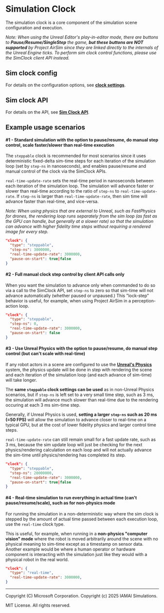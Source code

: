 # Simulation Clock

The simulation clock is a core component of the simulation scene configuration and execution.

*Note: When using the Unreal Editor's play-in-editor mode, there are buttons to **Pause/Resume/SingleStep** the game, **but these buttons are NOT supported** by Project AirSim since they are linked directly to the internals of the Unreal Engine ticks. To perform sim clock control functions, please use the SimClock client API instead.*

## Sim clock config

For details on the configuration options, see **[clock settings](../../config_scene.md#clock-settings)**.

## Sim clock API

For details on the API, see **[Sim Clock API](../../api.md#sim-clock-api)**.

## Example usage scenarios

#### #1 - Standard simulation with the option to pause/resume, do manual step control, scale faster/slower than real-time execution

The `steppable` clock is recommended for most scenarios since it uses deterministic fixed-delta sim-time steps for each iteration of the simulation loop (set by `step-ns` in nanoseconds), and enables pause/resume and manual control of the clock via the SimClock APIs.

`real-time-update-rate` sets the real-time period in nanoseconds between each iteration of the simulation loop. The simulation will advance faster or slower than real-time according to the ratio of `step-ns` to `real-time-update-rate`. If `step-ns` is larger than `real-time-update-rate`, then sim time will advance faster than real-time, and vice-versa.

*Note: When using physics that are external to Unreal, such as FastPhysics for drones, the rendering loop runs separately from the sim loop (as fast as the GPU can handle, but generally at a slower rate) so that the simulation can advance with higher fidelity time steps without requiring a rendered image for every step.*

```json
"clock": {
  "type": "steppable",
  "step-ns": 3000000,
  "real-time-update-rate": 3000000,
  "pause-on-start": true|false
}
```

#### #2 - Full manual clock step control by client API calls only

When you want the simulation to advance only when commanded to do so via a call to the SimClock API, set `step-ns` to zero so that sim-time will not advance automatically (whether paused or unpaused.) This "lock-step" behavior is useful, for example, when using Project AirSim in a perception-action loop.

```json
"clock": {
  "type": "steppable",
  "step-ns": 0,
  "real-time-update-rate": 3000000,
  "pause-on-start": false
}
```

#### #3 - Use Unreal Physics with the option to pause/resume, do manual step control (but can't scale with real-time)

If any robot actors in a scene are configured to use the **[Unreal's Physics](../physics/unreal_physics.md)** system, the physics update will be done in step with rendering the scene and each iteration of the simulation loop (and each advance of sim-time) will take longer.

The **same `steppable` clock settings can be used** as in non-Unreal Physics scenarios, but if `step-ns` is left set to a very small time step, such as 3 ms, the simulation will advance much slower than real-time due to the rendering occuring at each 3 ms sim-time step.

Generally, if Unreal Physics is used, **setting a larger `step-ns` such as 20 ms (=50 FPS)** will allow the simulation to advance closer to real-time on a typical GPU, but at the cost of lower fidelity physics and larger control time steps.

`real-time-update-rate` can still remain small for a fast update rate, such as 3 ms, because the sim update loop will just be checking for the next physics/rendering calculation on each loop and will not actually advance the sim-time until physics/rendering has completed its step.

```json
"clock": {
  "type": "steppable",
  "step-ns": 20000000,
  "real-time-update-rate": 3000000,
  "pause-on-start": true|false
}
```

#### #4 - Real-time simulation to run everything in actual time (can't pause/resume/scale), such as for non-physics mode

For running the simulation in a non-deterministic way where the sim clock is stepped by the amount of actual time passed between each execution loop, use the `real-time` clock type.

This is useful, for example, when running in a **non-physics "computer vision" mode** where the robot is moved arbitrarily around the scene with no physical meaning to sim-time except as a timestamp on sensor data. Another example would be where a human operator or hardware component is interacting with the simulation just like they would with a physical robot in the real world.

```json
"clock": {
  "type": "real-time",
  "real-time-update-rate": 3000000,
}
```

---

Copyright (C) Microsoft Corporation. 
Copyright (c) 2025 IAMAI Simulations.

MIT License. All rights reserved.
